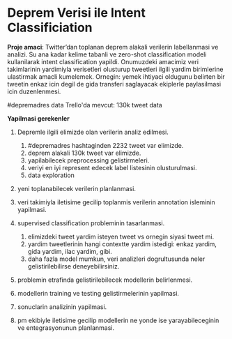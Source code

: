 # Deprem Verisi ile Intent Classificiation

**Proje amaci**: Twitter’dan toplanan deprem alakali verilerin labellanmasi ve analizi. Su ana kadar kelime tabanli ve zero-shot classification modeli kullanilarak intent classification yapildi. Onumuzdeki amacimiz veri takimlarinin yardimiyla verisetleri olusturup tweetleri ilgili yardim birimlerine ulastirmak amacli kumelemek. Ornegin: yemek ihtiyaci oldugunu belirten bir tweetin enkaz icin degil de gida transferi saglayacak ekiplerle paylasilmasi icin duzenlenmesi.

#depremadres data Trello'da mevcut: 130k tweet data

**Yapilmasi gerekenler**

1. Depremle ilgili elimizde olan verilerin analiz edilmesi.

    1. #depremadres hashtaginden 2232 tweet var elimizde.
    2. deprem alakali 130k tweet var elimizde.
    3. yapilabilecek preprocessing gelistirmeleri.
    4. veriyi en iyi represent edecek label listesinin olusturulmasi.
    5. data exploration

2. yeni toplanabilecek verilerin planlanmasi.
3. veri takimiyla iletisime gecilip toplanmis verilerin annotation isleminin yapilmasi.
4. supervised classification probleminin tasarlanmasi.
    1. elimizdeki tweet yardim isteyen tweet vs ornegin siyasi tweet mi.
    2. yardim tweetlerinin hangi contextte yardim istedigi: enkaz yardim, gida yardim, ilac yardim, gibi.
    3. daha fazla model mumkun, veri analizleri dogrultusunda neler gelistirilebilirse deneyebilirsiniz. 

5. problemin etrafinda gelistirilebilecek modellerin belirlenmesi.
6. modellerin training ve testing gelistirmelerinin yapilmasi.
7. sonuclarin analizinin yapilmasi.
8. pm ekibiyle iletisime gecilip modellerin ne yonde ise yarayabileceginin ve entegrasyonunun planlanmasi.


